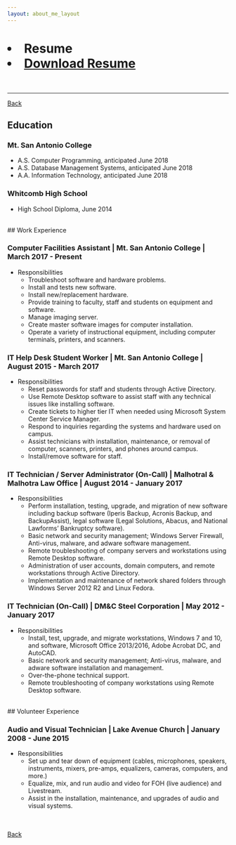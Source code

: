 ```yaml
---
layout: about_me_layout
---
```


<!-- This keeps the title on the browser tab from changing. -->

<h1>
    <li class="align-left">Resume</li>
    <li class="align-right"><a href="/">Download Resume</a></li> <!-- add file for download-->
</h1><br>

* * *

[Back](/about-me)

## Education

### Mt. San Antonio College

*   A.S. Computer Programming, anticipated June 2018
*   A.S. Database Management Systems, anticipated June 2018
*   A.A. Information Technology, anticipated June 2018

### Whitcomb High School

*   High School Diploma, June 2014

<br>
## Work Experience

### **Computer Facilities Assistant** | Mt. San Antonio College | March 2017 - Present
- Responsibilities
    - Troubleshoot software and hardware problems.
    - Install and tests new software.
    - Install new/replacement hardware.
    -  Provide training to faculty, staff and students on equipment and software.
    - Manage imaging server.
    - Create master software images for computer installation.
    - Operate a variety of instructional equipment, including computer terminals, printers, and scanners.

### **IT Help Desk Student Worker** | Mt. San Antonio College | August 2015 - March 2017
- Responsibilities
    - Reset passwords for staff and students through Active Directory.
    - Use Remote Desktop software to assist staff with any technical issues like installing software.
    - Create tickets to higher tier IT when needed using Microsoft System Center Service Manager.
    - Respond to inquiries regarding the systems and hardware used on campus.
    - Assist technicians with installation, maintenance, or removal of computer, scanners, printers, and phones around campus.
    - Install/remove software for staff.

### **IT Technician / Server Administrator (On-Call)** | Malhotral & Malhotra Law Office | August 2014 - January 2017
- Responsibilities
    - Perform installation, testing, upgrade, and migration of new software including backup software (Iperis Backup, Acronis Backup, and BackupAssist), legal software (Legal Solutions, Abacus, and National Lawforms’ Bankruptcy software). 
    - Basic network and security management; Windows Server Firewall, Anti-virus, malware, and adware software management.
    - Remote troubleshooting of company servers and workstations using Remote Desktop software.
    - Administration of user accounts, domain computers, and remote workstations through Active Directory.
    - Implementation and maintenance of network shared folders through Windows Server 2012 R2 and Linux Fedora.

### **IT Technician (On-Call)** | DM&C Steel Corporation | May 2012 - January 2017
- Responsibilities
    - Install, test, upgrade, and migrate workstations, Windows 7 and 10, and software, Microsoft Office 2013/2016, Adobe Acrobat DC, and AutoCAD.
    - Basic network and security management; Anti-virus, malware, and adware software installation and management.
    - Over-the-phone technical support.
    - Remote troubleshooting of company workstations using Remote Desktop software.

<br>
## Volunteer Experience

### **Audio and Visual Technician** | Lake Avenue Church | January 2008 - June 2015
- Responsibilities
    - Set up and tear down of equipment (cables, microphones, speakers, instruments, mixers, pre-amps, equalizers, cameras, computers, and more.)
    - Equalize, mix, and run audio and video for FOH (live audience) and Livestream. 
    - Assist in the installation, maintenance, and upgrades of audio and visual systems. 



<br><br>
[Back](about-me)
